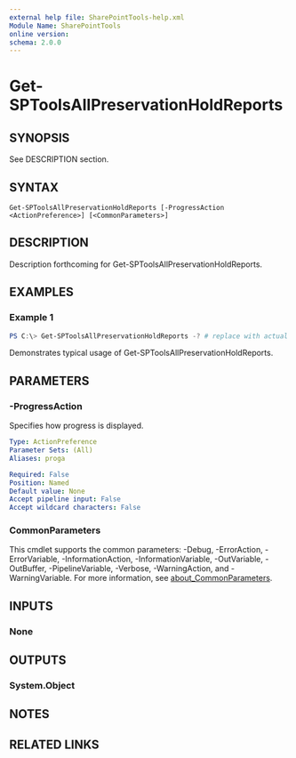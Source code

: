 ```yaml
---
external help file: SharePointTools-help.xml
Module Name: SharePointTools
online version:
schema: 2.0.0
---
```


# Get-SPToolsAllPreservationHoldReports

## SYNOPSIS
See DESCRIPTION section.

## SYNTAX

```
Get-SPToolsAllPreservationHoldReports [-ProgressAction <ActionPreference>] [<CommonParameters>]
```

## DESCRIPTION
Description forthcoming for Get-SPToolsAllPreservationHoldReports.

## EXAMPLES

### Example 1
```powershell
PS C:\> Get-SPToolsAllPreservationHoldReports -? # replace with actual parameters
```

Demonstrates typical usage of Get-SPToolsAllPreservationHoldReports.

## PARAMETERS

### -ProgressAction
Specifies how progress is displayed.

```yaml
Type: ActionPreference
Parameter Sets: (All)
Aliases: proga

Required: False
Position: Named
Default value: None
Accept pipeline input: False
Accept wildcard characters: False
```

### CommonParameters
This cmdlet supports the common parameters: -Debug, -ErrorAction, -ErrorVariable, -InformationAction, -InformationVariable, -OutVariable, -OutBuffer, -PipelineVariable, -Verbose, -WarningAction, and -WarningVariable. For more information, see [about_CommonParameters](http://go.microsoft.com/fwlink/?LinkID=113216).

## INPUTS

### None
## OUTPUTS

### System.Object
## NOTES

## RELATED LINKS
